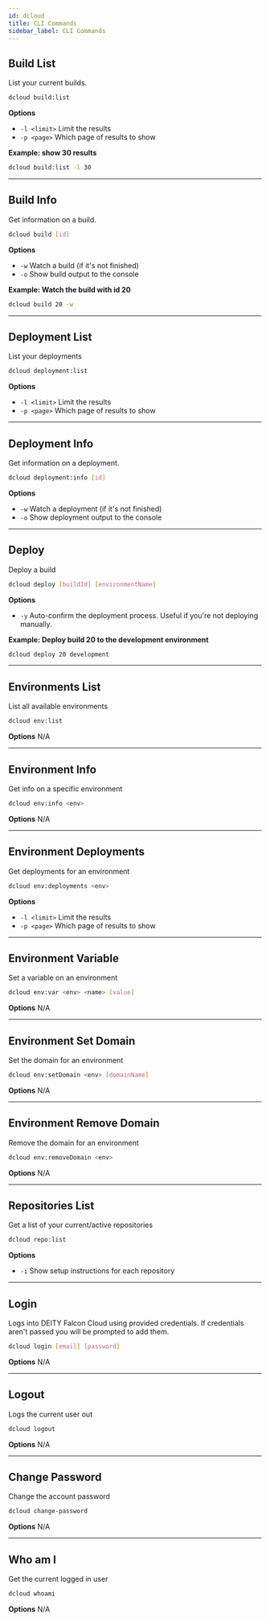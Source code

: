 ```yaml
---
id: dcloud
title: CLI Commands
sidebar_label: CLI Commands
---
```


## Build List

List your current builds.

```bash
dcloud build:list
```

**Options**
- `-l <limit>` Limit the results
- `-p <page>` Which page of results to show

**Example: show 30 results**

```bash
dcloud build:list -l 30
```

---

## Build Info

Get information on a build.

```bash
dcloud build [id]
```

**Options**
- `-w` Watch a build (if it's not finished)
- `-o` Show build output to the console

**Example: Watch the build with id 20**

```bash
dcloud build 20 -w
```

---

## Deployment List
List your deployments

```bash
dcloud deployment:list
```

**Options**
- `-l <limit>` Limit the results
- `-p <page>` Which page of results to show

---

## Deployment Info

Get information on a deployment.

```bash
dcloud deployment:info [id]
```

**Options**
- `-w` Watch a deployment (if it's not finished)
- `-o` Show deployment output to the console

---

## Deploy

Deploy a build

```bash
dcloud deploy [buildId] [environmentName]
```

**Options**
- `-y` Auto-confirm the deployment process. Useful if you're not deploying manually.

**Example: Deploy build 20 to the development environment**

```bash
dcloud deploy 20 development
```

---

## Environments List

List all available environments

```bash
dcloud env:list
```

**Options**
N/A

---

## Environment Info

Get info on a specific environment

```bash
dcloud env:info <env>
```

**Options**
N/A

---

## Environment Deployments

Get deployments for an environment

```bash
dcloud env:deployments <env>
```

**Options**
- `-l <limit>` Limit the results
- `-p <page>` Which page of results to show

---

## Environment Variable

Set a variable on an environment

```bash
dcloud env:var <env> <name> [value]
```

**Options**
N/A

---

## Environment Set Domain

Set the domain for an environment

```bash
dcloud env:setDomain <env> [domainName]
```

**Options**
N/A

---

## Environment Remove Domain

Remove the domain for an environment

```bash
dcloud env:removeDomain <env>
```

**Options**
N/A

---

## Repositories List

Get a list of your current/active repositories

```bash
dcloud repo:list
```

**Options**
- `-i` Show setup instructions for each repository

---

## Login

Logs into DEITY Falcon Cloud using provided credentials. If credentials aren't passed you will be prompted to add them.

```bash
dcloud login [email] [password]
```

**Options**
N/A

---

## Logout

Logs the current user out

```bash
dcloud logout
```

**Options**
N/A

---

## Change Password

Change the account password

```bash
dcloud change-password
```

**Options**
N/A

---

## Who am I

Get the current logged in user

```bash
dcloud whoami
```

**Options**
N/A
